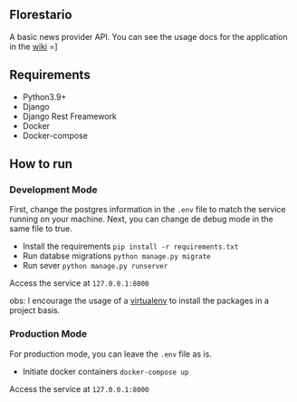 ## Florestario

A basic news provider API. You can see the usage docs for the application in the [wiki](https://github.com/MarlonCorreia/florestario/wiki) =]

## Requirements 

- Python3.9+
- Django
- Django Rest Freamework
- Docker
- Docker-compose

## How to run 

### Development Mode

First, change the postgres information in the `.env` file to match the service running on your machine. Next, you can change de debug mode in the same file to true.

- Install the requirements `pip install -r requirements.txt`
- Run databse migrations `python manage.py migrate`
- Run sever `python manage.py runserver`

Access the service at `127.0.0.1:8000`

obs: I encourage the usage of a [virtualenv](https://pypi.org/project/virtualenv/) to install the packages in a project basis.

### Production Mode

For production mode, you can leave the `.env` file as is. 

- Initiate docker containers `docker-compose up`

Access the service at `127.0.0.1:8000`